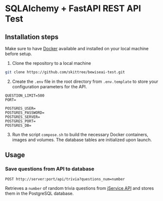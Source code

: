 # SQLAlchemy + FastAPI REST API Test

## Installation steps

Make sure to have [Docker](https://www.docker.com) available and installed on your local machine before setup.

1. Clone the repository to a local machine
```bash
git clone https://github.com/skittree/bewiseai-test.git
```

2. Create the `.env` file in the root directory from `.env.template` to store your configuration parameters for the API.

```dotenv
QUESTION_LIMIT=500
PORT=

POSTGRES_USER=
POSTGRES_PASSWORD=
POSTGRES_SERVER=
POSTGRES_PORT=
POSTGRES_DB=
```

3. Run the script `compose.sh` to build the necessary Docker containers, images and volumes. The database tables are initialized upon launch.

## Usage

### Save questions from API to database

```http
POST http://server:port/api/trivia?questions_num=number
```

Retrieves a `number` of random trivia questions from [jService API](https://jservice.io) and stores them in the PostgreSQL database.
